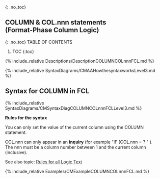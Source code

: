 {: .no_toc}
## COLUMN & COL.nnn statements <br>(Format-Phase Column Logic)

{: .no_toc}
TABLE OF CONTENTS 
1. TOC
{:toc}  


{% include_relative Descriptions/DescriptionCOLUMNCOLnnnFCL.md %} 

{% include_relative SyntaxDiagrams/CMAAHowthesyntaxworksLevel3.md %} 

## Syntax for COLUMN in FCL

{% include_relative SyntaxDiagrams/CMSyntaxDiagCOLUMNCOLnnnFCLLevel3.md %} 

**Rules for the syntax**

You can only set the value of the current column using the COLUMN statement.

COL.nnn can only appear in an **inquiry** \(for example "IF \(COL.nnn = ? " \). The nnn must be a column number between 1 and the current column \(inclusive\).

See also topic: [Rules for all Logic Text](../../Workbench/RulesforallLogicText.md) 


{% include_relative Examples/CMExampleCOLUMNCOLnnnFCL.md %} 
